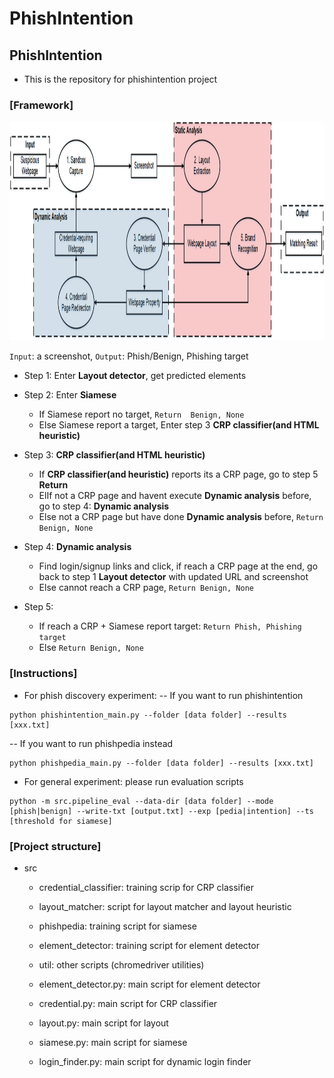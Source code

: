 # PhishIntention

## PhishIntention
- This is the repository for phishintention project
    
### [Framework]
    
<img src="big_pic/pic.jpg" style="width:2000px;height:350px"/>

```Input```: a screenshot, ```Output```: Phish/Benign, Phishing target
- Step 1: Enter <b>Layout detector</b>, get predicted elements

- Step 2: Enter <b>Siamese</b>
    - If Siamese report no target, ```Return  Benign, None```
    - Else Siamese report a target, Enter step 3 <b>CRP classifier(and HTML heuristic)</b>
       
- Step 3: <b>CRP classifier(and HTML heuristic)</b>
   - If <b>CRP classifier(and heuristic)</b> reports its a CRP page, go to step 5 <b>Return</b>
   - ElIf not a CRP page and havent execute <b>Dynamic analysis</b> before, go to step 4: <b>Dynamic analysis</b>
   - Else not a CRP page but have done <b>Dynamic analysis</b> before, ```Return Benign, None``` 

- Step 4: <b>Dynamic analysis</b>
   - Find login/signup links and click, if reach a CRP page at the end, go back to step 1 <b>Layout detector</b> with updated URL and screenshot
   - Else cannot reach a CRP page, ```Return Benign, None``` 
   
- Step 5: 
    - If reach a CRP + Siamese report target: ```Return Phish, Phishing target``` 
    - Else ```Return Benign, None``` 

### [Instructions]
- For phish discovery experiment:
-- If you want to run phishintention
```
python phishintention_main.py --folder [data folder] --results [xxx.txt]
```
-- If you want to run phishpedia instead
```
python phishpedia_main.py --folder [data folder] --results [xxx.txt]
```
- For general experiment:
please run evaluation scripts
```
python -m src.pipeline_eval --data-dir [data folder] --mode [phish|benign] --write-txt [output.txt] --exp [pedia|intention] --ts [threshold for siamese]
```

### [Project structure]
- src
    - credential_classifier: training scrip for CRP classifier
    - layout_matcher: script for layout matcher and layout heuristic
    - phishpedia: training script for siamese
    - element_detector: training script for element detector
    - util: other scripts (chromedriver utilities)
    
    - element_detector.py: main script for element detector
    - credential.py: main script for CRP classifier
    - layout.py: main script for layout 
    - siamese.py: main script for siamese
    - login_finder.py: main script for dynamic login finder

        